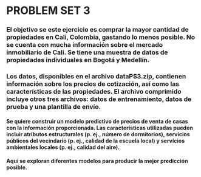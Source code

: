 # PROBLEM SET 3

### El objetivo se este ejercicio es comprar la mayor cantidad de propiedades en Cali, Colombia, gastando lo menos posible. No se cuenta con mucha información sobre el mercado inmobiliario de Cali. Se tiene una muestra de datos de propiedades individuales en Bogotá y Medellín.
### Los datos, disponibles en el archivo dataPS3.zip, contienen información sobre los precios de cotización, así como las características de las propiedades. El archivo comprimido incluye otros tres archivos: datos de entrenamiento, datos de prueba y una plantilla de envío.


#### Se quiere construir un modelo predictivo de precios de venta de casas con la información proporcionada. Las características utilizadas pueden incluir atributos estructurales (p. ej., número de dormitorios), servicios públicos del vecindario (p. ej., calidad de la escuela local) y servicios ambientales locales (p. ej., calidad del aire). 
#### Aquí se exploran diferentes modelos para producir la mejor predicción posible.